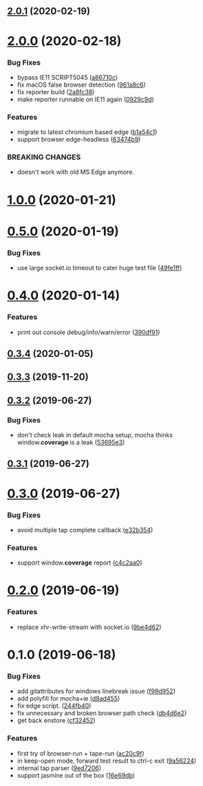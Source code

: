 ## [2.0.1](https://github.com/3cp/browser-do/compare/v2.0.0...v2.0.1) (2020-02-19)



# [2.0.0](https://github.com/3cp/browser-do/compare/v1.0.0...v2.0.0) (2020-02-18)


### Bug Fixes

* bypass IE11 SCRIPT5045 ([a86710c](https://github.com/3cp/browser-do/commit/a86710c7aa5b9e0178328c46b934ca4e350c188d))
* fix macOS false browser detection ([961a8c6](https://github.com/3cp/browser-do/commit/961a8c60e16fda9771574cc40f8f46ea34b1d2eb))
* fix reporter build ([2a8fc38](https://github.com/3cp/browser-do/commit/2a8fc38f8d5dc3b872c210729831810db096a1ce))
* make reporter runnable on IE11 again ([0929c9d](https://github.com/3cp/browser-do/commit/0929c9dda6c88416a69479c95d8908a49670f317))


### Features

* migrate to latest chromium based edge ([b1a54c1](https://github.com/3cp/browser-do/commit/b1a54c195249469c94fa48c7a73b2679781680d5))
* support browser edge-headless ([63474b9](https://github.com/3cp/browser-do/commit/63474b979bfa36ad55aafca979099e1200d9136f))


### BREAKING CHANGES

* doesn't work with old MS Edge anymore.



# [1.0.0](https://github.com/3cp/browser-do/compare/v0.5.0...v1.0.0) (2020-01-21)



# [0.5.0](https://github.com/3cp/browser-do/compare/v0.4.0...v0.5.0) (2020-01-19)


### Bug Fixes

* use large socket.io timeout to cater huge test file ([49fe1ff](https://github.com/3cp/browser-do/commit/49fe1ffef5b2ed12df5a5b082ed0fd180604753c))



# [0.4.0](https://github.com/3cp/browser-do/compare/v0.3.4...v0.4.0) (2020-01-14)


### Features

* print out console debug/info/warn/error ([390df91](https://github.com/3cp/browser-do/commit/390df919f261d1766ebbd82f8cafe015bb577d52))



## [0.3.4](https://github.com/3cp/browser-do/compare/v0.3.3...v0.3.4) (2020-01-05)



## [0.3.3](https://github.com/3cp/browser-do/compare/v0.3.2...v0.3.3) (2019-11-20)



## [0.3.2](https://github.com/3cp/browser-do/compare/v0.3.1...v0.3.2) (2019-06-27)


### Bug Fixes

* don't check leak in default mocha setup, mocha thinks window.__coverage__ is a leak ([53695e3](https://github.com/3cp/browser-do/commit/53695e3))



## [0.3.1](https://github.com/3cp/browser-do/compare/v0.3.0...v0.3.1) (2019-06-27)



# [0.3.0](https://github.com/3cp/browser-do/compare/v0.2.0...v0.3.0) (2019-06-27)


### Bug Fixes

* avoid multiple tap complete callback ([e32b354](https://github.com/3cp/browser-do/commit/e32b354))


### Features

* support window.__coverage__ report ([c4c2aa0](https://github.com/3cp/browser-do/commit/c4c2aa0))



# [0.2.0](https://github.com/3cp/browser-do/compare/v0.1.0...v0.2.0) (2019-06-19)


### Features

* replace xhr-write-stream with socket.io ([9be4d62](https://github.com/3cp/browser-do/commit/9be4d62))



# 0.1.0 (2019-06-18)


### Bug Fixes

* add gitattributes for windows linebreak issue ([f99d952](https://github.com/3cp/browser-do/commit/f99d952))
* add polyfill for mocha+ie ([d8ad455](https://github.com/3cp/browser-do/commit/d8ad455))
* fix edge script. ([244fb40](https://github.com/3cp/browser-do/commit/244fb40))
* fix unnecessary and broken browser path check ([db4d6e2](https://github.com/3cp/browser-do/commit/db4d6e2))
* get back enstore ([cf32452](https://github.com/3cp/browser-do/commit/cf32452))


### Features

* first try of browser-run + tape-run ([ac20c9f](https://github.com/3cp/browser-do/commit/ac20c9f))
* in keep-open mode, forward test result to ctrl-c exit ([9a56224](https://github.com/3cp/browser-do/commit/9a56224))
* internal tap parser ([9ed7206](https://github.com/3cp/browser-do/commit/9ed7206))
* support jasmine out of the box ([16e69db](https://github.com/3cp/browser-do/commit/16e69db))




